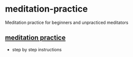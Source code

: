 # meditation-practice
Meditation practice for beginners and unpracticed meditators

## [meditation practice](https://github.com/unboagable/meditation-practice/blob/main/Meditation%20Practice.md)
* step by step instructions
